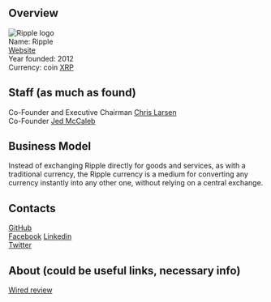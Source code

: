 ## Overview
  ![Ripple logo](../projects/logo/ripple.png)  
   Name: Ripple  
   [Website](https://ripple.com/)  
   Year founded: 2012  
   Currency: coin [XRP](https://coinmarketcap.com/currencies/ripple/)  
## Staff (as much as found)  
   Co-Founder and Executive Chairman [Chris Larsen](../people/chris_larsen.md)  
   Co-Founder  [Jed McCaleb](../people/jed_mccaleb.md)  
## Business Model 
   Instead of exchanging Ripple directly for goods and services, as with a traditional currency, the Ripple currency is a medium for converting any currency instantly into any other one, without relying on a central exchange. 
## Contacts
   [GitHub](https://github.com/ripple)  
   [Facebook](http://www.facebook.com/ripplelabs) 
   [Linkedin](http://www.linkedin.com/company/ripple-labs)  
   [Twitter](http://twitter.com/ripple)	
## About (could be useful links, necessary info) 
   [Wired review](https://www.wired.com/2016/01/project-aims-to-unite-bitcoin-with-other-online-currencies/)
